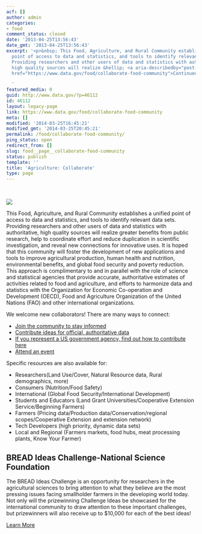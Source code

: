 ```yaml
---
acf: []
author: admin
categories:
- food
comment_status: closed
date: '2013-04-25T13:56:43'
date_gmt: '2013-04-25T13:56:43'
excerpt: '<p>&nbsp; This Food, Agriculture, and Rural Community establishes a unified
  point of access to data and statistics, and tools to identify relevant data sets.
  Providing researchers and other users of data and statistics with authoritative,
  high quality sources will realize &hellip; <a aria-describedby="post-title-46112"
  href="https://www.data.gov/food/collaborate-food-community">Continued</a></p>

  '
featured_media: 0
guid: http://www.data.gov/?p=46112
id: 46112
layout: legacy-page
link: https://www.data.gov/food/collaborate-food-community
meta: []
modified: '2014-03-25T16:45:21'
modified_gmt: '2014-03-25T20:45:21'
permalink: /food/collaborate-food-community/
ping_status: open
redirect_from: []
slug: food__page__collaborate-food-community
status: publish
template: ''
title: 'Agriculture: Collaborate'
type: page
---
```


 


![](https://s3.amazonaws.com/bsp-ocsit-prod-east-appdata/datagov/wordpress/2013/10/attachments/image4.jpg)


This Food, Agriculture, and Rural Community establishes a unified point of access to data and statistics, and tools to identify relevant data sets. Providing researchers and other users of data and statistics with authoritative, high quality sources will realize greater benefits from public research, help to coordinate effort and reduce duplication in scientific investigation, and reveal new connections for innovative uses. It is hoped that this community will foster the development of new applications and tools to improve agricultural production, human health and nutrition, environmental benefits, and global food security and poverty reduction. This approach is complimentary to and in parallel with the role of science and statistical agencies that provide accurate, authoritative estimates of activities related to food and agriculture, and efforts to harmonize data and statistics with the Organization for Economic Co-operation and Development (OECD), Food and Agriculture Organization of the United Nations (FAO) and other international organizations.


We welcome new collaborators! There are many ways to connect:


* [Join the community to stay informed](https://idm.data.gov/user/register)
* [Contribute ideas for official, authoritative data](/contact-us)
* [If you represent a US government agency, find out how to contribute here](/food/page/data-call-food-community)
* [Attend an event](/food/page/events)


Specific resources are also available for:


* Researchers(Land Use/Cover, Natural Resource data, Rural demographics, more)
* Consumers (Nutrition/Food Safety)
* International (Global Food Security/International Development)
* Students and Educators (Land Grant Universities/Cooperative Extension Service/Beginning Farmers)
* Farmers (Pricing data/Production data/Conservation/regional scopes/Cooperative Extension and extension network)
* Tech Developers (high priority, dynamic data sets)
* Local and Regional (Farmers markets, food hubs, meat processing plants, Know Your Farmer)





BREAD Ideas Challenge-National Science Foundation
-------------------------------------------------


The BREAD Ideas Challenge is an opportunity for researchers in the agricultural sciences to bring attention to what they believe are the most pressing issues facing smallholder farmers in the developing world today. Not only will the prizewinning Challenge Ideas be showcased for the international community to draw attention to these important challenges, but prizewinners will also receive up to $10,000 for each of the best ideas!


 [Learn More](http://www.nsf.gov/bio/bread/index.jsp)




